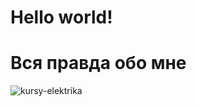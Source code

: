  # Hello world!

 # Вся правда обо мне

 ![kursy-elektrika](https://user-images.githubusercontent.com/125214926/219977388-f97931ce-49ca-476c-8e05-2d6826f10f25.jpg)
